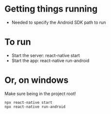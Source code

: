 # Getting things running

* Needed to specify the Android SDK path to run

# To run

* Start the server: react-native start
* Start the app: react-native run-android

# Or, on windows

Make sure being in the project root!

```
npx react-native start
npx react-native run-android
```